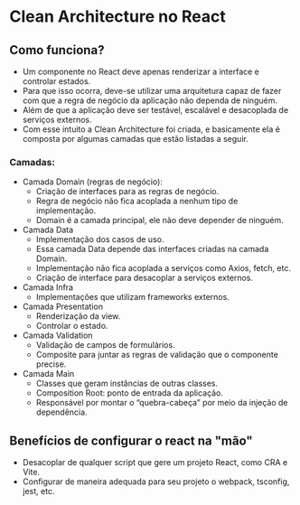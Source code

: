 # Clean Architecture no React
## Como funciona?
- Um componente no React deve apenas renderizar a interface e controlar estados.
- Para que isso ocorra, deve-se utilizar uma arquitetura capaz de fazer com que a regra de negócio da aplicação não dependa de ninguém. 
- Além de que a aplicação deve ser testável, escalável e desacoplada de serviços externos.
- Com esse intuito a Clean Architecture foi criada, e basicamente ela é composta por algumas camadas que estão listadas a seguir.

### Camadas:
- Camada Domain (regras de negócio):
    - Criação de interfaces para as regras de negócio.
    - Regra de negócio não fica acoplada a nenhum tipo de implementação.
    - Domain é a camada principal, ele não deve depender de ninguém.
- Camada Data
    - Implementação dos casos de uso.
    - Essa camada Data depende das interfaces criadas na camada Domain.
    - Implementação não fica acoplada a serviços como Axios, fetch, etc.
    - Criação de interface para desacoplar a serviços externos.
- Camada Infra
    - Implementações que utilizam frameworks externos.
- Camada Presentation
    - Renderização da view.
    - Controlar o estado.
- Camada Validation
    - Validação de campos de formulários.
    - Composite para juntar as regras de validação que o componente precise.
- Camada Main
    - Classes que geram instâncias de outras classes.
    - Composition Root: ponto de entrada da aplicação.
    - Responsável por montar o “quebra-cabeça” por meio da injeção de dependência.

## Benefícios de configurar o react na "mão"
- Desacoplar de qualquer script que gere um projeto React, como CRA e Vite.
- Configurar de maneira adequada para seu projeto o webpack, tsconfig, jest, etc.